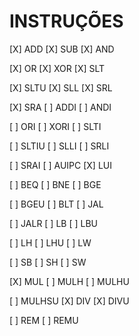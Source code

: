 # INSTRUÇÕES 

[X] ADD      [X] SUB      [X] AND

[X] OR       [X] XOR      [X] SLT

[X] SLTU     [X] SLL      [X] SRL

[X] SRA      [ ] ADDI     [ ] ANDI

[ ] ORI      [ ] XORI     [ ] SLTI

[ ] SLTIU    [ ] SLLI     [ ] SRLI

[ ] SRAI     [ ] AUIPC    [X] LUI

[ ] BEQ      [ ] BNE      [ ] BGE

[ ] BGEU     [ ] BLT      [ ] JAL

[ ] JALR     [ ] LB       [ ] LBU

[ ] LH       [ ] LHU      [ ] LW

[ ] SB       [ ] SH       [ ] SW

[X] MUL      [ ] MULH     [ ] MULHU

[ ] MULHSU   [X] DIV      [X] DIVU

[ ] REM      [ ] REMU
